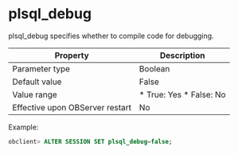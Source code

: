 plsql_debug 
================================

plsql_debug specifies whether to compile code for debugging. 


|            Property             |                                                   Description                                                   |
|---------------------------------|-----------------------------------------------------------------------------------------------------------------|
| Parameter type                  | Boolean                                                                                                         |
| Default value                   | False                                                                                                           |
| Value range                     | * True: Yes   * False: No    |
| Effective upon OBServer restart | No                                                                                                              |



Example:

```sql
obclient> ALTER SESSION SET plsql_debug=false;
```


